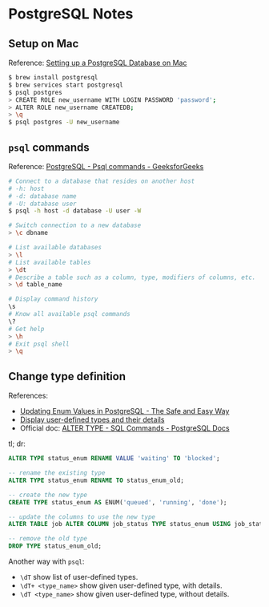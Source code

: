 # PostgreSQL Notes

## Setup on Mac

Reference: [Setting up a PostgreSQL Database on Mac](https://www.sqlshack.com/setting-up-a-postgresql-database-on-mac/)

```bash
$ brew install postgresql
$ brew services start postgresql
$ psql postgres
> CREATE ROLE new_username WITH LOGIN PASSWORD 'password';
> ALTER ROLE new_username CREATEDB;
> \q
$ psql postgres -U new_username
```

## `psql` commands

Reference: [PostgreSQL - Psql commands - GeeksforGeeks](https://www.geeksforgeeks.org/postgresql-psql-commands/)

```bash
# Connect to a database that resides on another host
# -h: host
# -d: database name
# -U: database user
$ psql -h host -d database -U user -W

# Switch connection to a new database
> \c dbname

# List available databases
> \l
# List available tables
> \dt
# Describe a table such as a column, type, modifiers of columns, etc.
> \d table_name

# Display command history
\s
# Know all available psql commands
\?
# Get help
> \h
# Exit psql shell
> \q
```

## Change type definition

References:

- [Updating Enum Values in PostgreSQL - The Safe and Easy Way](https://blog.yo1.dog/updating-enum-values-in-postgresql-the-safe-and-easy-way/)
- [Display user-defined types and their details](https://dba.stackexchange.com/a/301746)
- Official doc: [ALTER TYPE - SQL Commands - PostgreSQL Docs](https://www.postgresql.org/docs/current/sql-altertype.html)

tl; dr:

```sql
ALTER TYPE status_enum RENAME VALUE 'waiting' TO 'blocked';

-- rename the existing type
ALTER TYPE status_enum RENAME TO status_enum_old;

-- create the new type
CREATE TYPE status_enum AS ENUM('queued', 'running', 'done');

-- update the columns to use the new type
ALTER TABLE job ALTER COLUMN job_status TYPE status_enum USING job_status::text::status_enum;

-- remove the old type
DROP TYPE status_enum_old;
```

Another way with `psql`:

- `\dT` show list of user-defined types.
- `\dT+ <type_name>` show given user-defined type, with details.
- `\dT <type_name>` show given user-defined type, without details.
